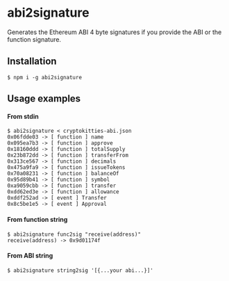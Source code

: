 # abi2signature

Generates the Ethereum ABI 4 byte signatures if you provide the ABI or the function signature.

## Installation
```console
$ npm i -g abi2signature
```

## Usage examples

#### From stdin
```console
$ abi2signature < cryptokitties-abi.json
0x06fdde03 -> [ function ] name
0x095ea7b3 -> [ function ] approve
0x18160ddd -> [ function ] totalSupply
0x23b872dd -> [ function ] transferFrom
0x313ce567 -> [ function ] decimals
0x475a9fa9 -> [ function ] issueTokens
0x70a08231 -> [ function ] balanceOf
0x95d89b41 -> [ function ] symbol
0xa9059cbb -> [ function ] transfer
0xdd62ed3e -> [ function ] allowance
0xddf252ad -> [ event ] Transfer
0x8c5be1e5 -> [ event ] Approval
```

#### From function string
```console
$ abi2signature func2sig "receive(address)"
receive(address) -> 0x9d01174f
```

#### From ABI string
```console
$ abi2signature string2sig '[{...your abi...}]' 
```